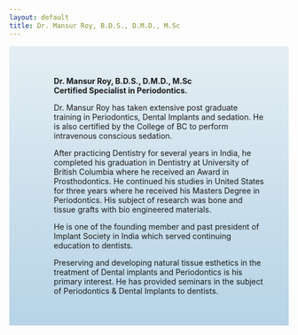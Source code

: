 ```yaml
---
layout: default
title: Dr. Mansur Roy, B.D.S., D.M.D., M.Sc
---
```


<div class="row">

<div class="col-xs-12 col-sm-12  primary_color text-light featured-text no-gutters">
<div class=" col-md-12" style="background: linear-gradient( rgba(17,113,175,0.1), rgba(17,113,175,0.3) ), url() center; padding: 8%;">

<dl><dd><b>Dr. Mansur Roy, B.D.S., D.M.D., M.Sc</b></dd>
<dd><b>Certified Specialist in Periodontics.</b></dd>
<dd></dd></dl>
<dl><dd>Dr. Mansur Roy has taken extensive post graduate training in Periodontics, Dental Implants and sedation. He is also certified by the College of BC to perform intravenous conscious sedation.</dd>
<dd></dd></dl>
<dl><dd>After practicing Dentistry for several years in India, he completed his graduation in Dentistry at University of British Columbia where he received an Award in Prosthodontics. He continued his studies in United States for three years where he received his Masters Degree in Periodontics.  His subject of research was bone and tissue grafts with bio engineered materials.</dd>
<dd></dd></dl>
<dl><dd>He is one of the founding member and past president of Implant Society in India which served continuing education to dentists.</dd>
<dd></dd></dl>
<dl><dd>Preserving and developing natural tissue esthetics in the treatment of Dental implants and Periodontics is his primary interest. He has provided seminars in the subject of Periodontics &amp; Dental Implants to dentists.</dd></dl>
